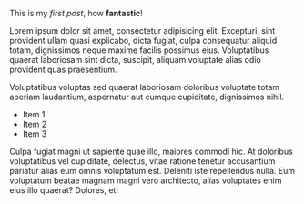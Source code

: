 This is my *first post*, how **fantastic**!

Lorem ipsum dolor sit amet, consectetur adipisicing elit. Excepturi, sint provident ullam quasi explicabo, dicta fugiat, culpa consequatur aliquid totam, dignissimos neque maxime facilis possimus eius. Voluptatibus quaerat laboriosam sint dicta, suscipit, aliquam voluptate alias odio provident quas praesentium.

Voluptatibus voluptas sed quaerat laboriosam doloribus voluptate totam aperiam laudantium, aspernatur aut cumque cupiditate, dignissimos nihil.

* Item 1
* Item 2
* Item 3

Culpa fugiat magni ut sapiente quae illo, maiores commodi hic. At doloribus voluptatibus vel cupiditate, delectus, vitae ratione tenetur accusantium pariatur alias eum omnis voluptatum est. Deleniti iste repellendus nulla. Eum voluptatum beatae magnam magni vero architecto, alias voluptates enim eius illo quaerat? Dolores, et!
